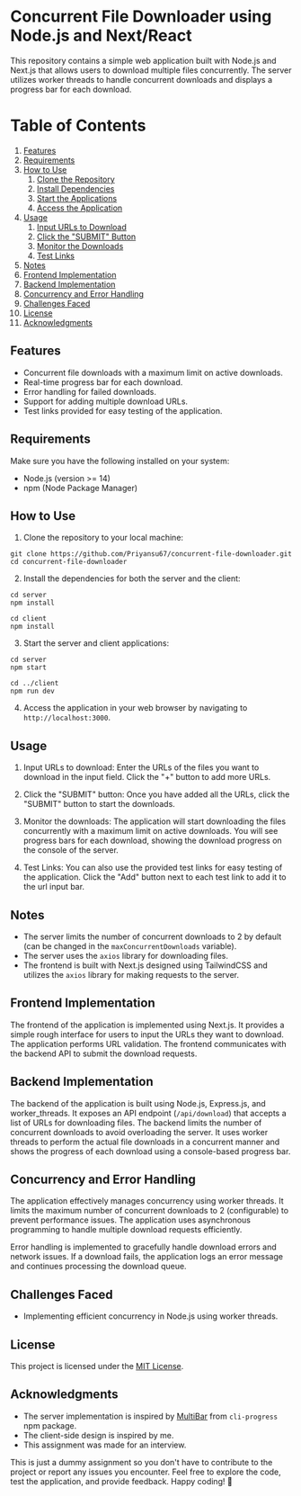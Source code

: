 # Concurrent File Downloader using Node.js and Next/React

This repository contains a simple web application built with Node.js and Next.js that allows users to download multiple files concurrently. The server utilizes worker threads to handle concurrent downloads and displays a progress bar for each download.

# Table of Contents

1. [Features](#features)
2. [Requirements](#requirements)
3. [How to Use](#how-to-use)
    1. [Clone the Repository](#clone-the-repository)
    2. [Install Dependencies](#install-dependencies)
    3. [Start the Applications](#start-the-applications)
    4. [Access the Application](#access-the-application)
4. [Usage](#usage)
    1. [Input URLs to Download](#input-urls-to-download)
    2. [Click the "SUBMIT" Button](#click-the-submit-button)
    3. [Monitor the Downloads](#monitor-the-downloads)
    4. [Test Links](#test-links)
5. [Notes](#notes)
6. [Frontend Implementation](#frontend-implementation)
7. [Backend Implementation](#backend-implementation)
8. [Concurrency and Error Handling](#concurrency-and-error-handling)
9. [Challenges Faced](#challenges-faced)
10. [License](#license)
11. [Acknowledgments](#acknowledgments)

## Features

- Concurrent file downloads with a maximum limit on active downloads.
- Real-time progress bar for each download.
- Error handling for failed downloads.
- Support for adding multiple download URLs.
- Test links provided for easy testing of the application.

## Requirements

Make sure you have the following installed on your system:

- Node.js (version >= 14)
- npm (Node Package Manager)

## How to Use

1. Clone the repository to your local machine:

```
git clone https://github.com/Priyansu67/concurrent-file-downloader.git
cd concurrent-file-downloader
```

2. Install the dependencies for both the server and the client:

```
cd server
npm install

cd client
npm install
```

3. Start the server and client applications:

```
cd server
npm start

cd ../client
npm run dev
```

4. Access the application in your web browser by navigating to `http://localhost:3000`.

## Usage

1. Input URLs to download: Enter the URLs of the files you want to download in the input field. Click the "+" button to add more URLs.

2. Click the "SUBMIT" button: Once you have added all the URLs, click the "SUBMIT" button to start the downloads.

3. Monitor the downloads: The application will start downloading the files concurrently with a maximum limit on active downloads. You will see progress bars for each download, showing the download progress on the console of the server.

4. Test Links: You can also use the provided test links for easy testing of the application. Click the "Add" button next to each test link to add it to the url input bar.

## Notes

- The server limits the number of concurrent downloads to 2 by default (can be changed in the `maxConcurrentDownloads` variable).
- The server uses the `axios` library for downloading files.
- The frontend is built with Next.js designed using TailwindCSS and utilizes the `axios` library for making requests to the server.

## Frontend Implementation

The frontend of the application is implemented using Next.js. It provides a simple rough interface for users to input the URLs they want to download. The application performs URL validation. The frontend communicates with the backend API to submit the download requests.

## Backend Implementation

The backend of the application is built using Node.js, Express.js, and worker_threads. It exposes an API endpoint (`/api/download`) that accepts a list of URLs for downloading files. The backend limits the number of concurrent downloads to avoid overloading the server. It uses worker threads to perform the actual file downloads in a concurrent manner and shows the progress of each download using a console-based progress bar.

## Concurrency and Error Handling

The application effectively manages concurrency using worker threads. It limits the maximum number of concurrent downloads to 2 (configurable) to prevent performance issues. The application uses asynchronous programming to handle multiple download requests efficiently.

Error handling is implemented to gracefully handle download errors and network issues. If a download fails, the application logs an error message and continues processing the download queue.

## Challenges Faced

- Implementing efficient concurrency in Node.js using worker threads.

## License

This project is licensed under the [MIT License](LICENSE).

## Acknowledgments

- The server implementation is inspired by [MultiBar](https://github.com/AndiDittrich/Node.CLI-Progress#multibar) from `cli-progress` npm package.
- The client-side design is inspired by me.
- This assignment was made for an interview.

This is just a dummy assignment so you don't have to contribute to the project or report any issues you encounter. Feel free to explore the code, test the application, and provide feedback. Happy coding! 🚀